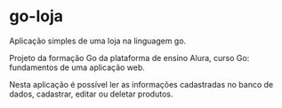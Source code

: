 # go-loja
Aplicação simples de uma loja na linguagem go.

Projeto da formação Go da plataforma de ensino Alura, curso Go: fundamentos de uma aplicação web.

Nesta aplicação é possível ler as informações cadastradas no banco de dados, cadastrar, editar ou deletar produtos.
